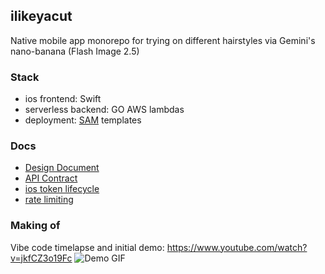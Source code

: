 ## ilikeyacut
Native mobile app monorepo for trying on different hairstyles via Gemini's nano-banana (Flash Image 2.5)

### Stack
- ios frontend: Swift
- serverless backend: GO AWS lambdas
- deployment: [SAM](https://docs.aws.amazon.com/serverless-application-model/latest/developerguide/what-is-sam.html) templates

### Docs
   - [Design Document](docs/DESIGN.md)
   - [API Contract](docs/API_CONTRACT.md)
   - [ios token lifecycle](docs/iOS_TOKEN_LIFECYCLE.md)
   - [rate limiting](docs/RATE_LIMITING.md)

### Making of
Vibe code timelapse and initial demo: https://www.youtube.com/watch?v=jkfCZ3o19Fc
![Demo GIF](docs/demo1.gif)
